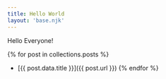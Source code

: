 ```yaml
---
title: Hello World
layout: 'base.njk'
---
```

 
Hello Everyone!

{% for post in collections.posts %}
- [{{ post.data.title }}]({{ post.url  }})
{% endfor %}